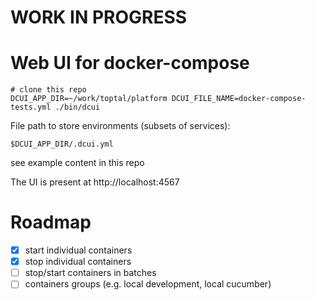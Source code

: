 # WORK IN PROGRESS

# Web UI for docker-compose

```
# clone this repo
DCUI_APP_DIR=~/work/toptal/platform DCUI_FILE_NAME=docker-compose-tests.yml ./bin/dcui
```

File path to store environments (subsets of services):
```
$DCUI_APP_DIR/.dcui.yml
```
see example content in this repo

The UI is present at http://localhost:4567

# Roadmap

 * [x] start individual containers
 * [x] stop individual containers
 * [ ] stop/start containers in batches
 * [ ] containers groups (e.g. local development, local cucumber)
